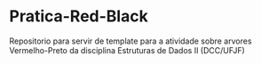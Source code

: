 # Pratica-Red-Black
Repositorio para servir de template para a atividade sobre arvores Vermelho-Preto da disciplina Estruturas de Dados II (DCC/UFJF)
